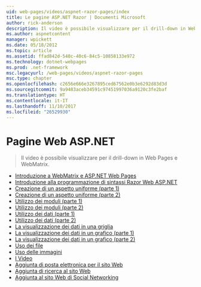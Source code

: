 ```yaml
---
uid: web-pages/videos/aspnet-razor-pages/index
title: Le pagine ASP.NET Razor | Documenti Microsoft
author: rick-anderson
description: Il video è possibile visualizzare per il drill-down in Web Pages e WebMatrix.
ms.author: aspnetcontent
manager: wpickett
ms.date: 05/18/2012
ms.topic: article
ms.assetid: ffad842d-548c-40c6-84c5-10858133e972
ms.technology: dotnet-webpages
ms.prod: .net-framework
msc.legacyurl: /web-pages/videos/aspnet-razor-pages
msc.type: chapter
ms.openlocfilehash: c2656e666e3267895ced67562e0b3e6292d83d3d
ms.sourcegitcommit: 9a9483aceb34591c97451997036a9120c3fe2baf
ms.translationtype: HT
ms.contentlocale: it-IT
ms.lasthandoff: 11/10/2017
ms.locfileid: "26529930"
---
```

<a name="aspnet-web-pages"></a>Pagine Web ASP.NET
=================
> Il video è possibile visualizzare per il drill-down in Web Pages e WebMatrix.


- [Introduzione a WebMatrix e ASP.NET Web Pages](getting-started-with-webmatrix-and-aspnet-web-pages.md)
- [Introduzione alla programmazione di sintassi Razor Web ASP.NET](introduction-to-aspnet-web-programming-using-the-razor-syntax.md)
- [Creazione di un aspetto uniforme (parte 1)](creating-a-consistent-look-part-1.md)
- [Creazione di un aspetto uniforme (parte 2)](creating-a-consistent-look-part-2.md)
- [Utilizzo dei moduli (parte 1)](working-with-forms-part-1.md)
- [Utilizzo dei moduli (parte 2)](working-with-forms-part-2.md)
- [Utilizzo dei dati (parte 1)](working-with-data-part-1.md)
- [Utilizzo dei dati (parte 2)](working-with-data-part-2.md)
- [La visualizzazione dei dati in una griglia](displaying-data-in-a-grid.md)
- [La visualizzazione dei dati in un grafico (parte 1)](displaying-data-in-a-chart-part-1.md)
- [La visualizzazione dei dati in un grafico (parte 2)](displaying-data-in-a-chart-part-2.md)
- [Uso dei file](working-with-files.md)
- [Uso delle immagini](working-with-images.md)
- [I Video](working-with-video.md)
- [Aggiunta di posta elettronica per il sito Web](adding-email-to-your-web-site.md)
- [Aggiunta di ricerca al sito Web](adding-search-to-your-web-site.md)
- [Aggiunta al sito Web di Social Networking](adding-social-networking-to-your-website.md)
